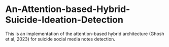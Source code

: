 # An-Attention-based-Hybrid-Suicide-Ideation-Detection
This is an implementation of the attention-based hybrid architecture (Ghosh et al, 2023) for suicide social media notes detection.
